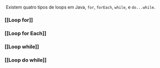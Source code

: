 
 Existem quatro tipos de loops em Java, `for`, `forEach`, `while`, e `do...while`.

 ###  [[Loop for]] 

### [[Loop for Each]]

### [[Loop while]] 

### [[Loop do while]]
